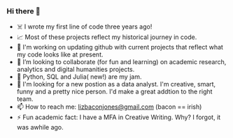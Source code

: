 ### Hi there 👋
- ☠️ I wrote my first line of code three years ago! 
-  :chart_with_upwards_trend: Most of these projects reflect my historical journey in code. 
-  :full_moon_with_face: I'm working on updating github with current projects that reflect what my code looks like at present. 
- 👯 I’m looking to collaborate (for fun and learning) on academic research, analytics and digital humanities projects. 
- :pizza: Python, SQL and Julia( new!) are my jam.
- :rocket: I'm looking for a new postion as a data analyst. I'm creative, smart, funny and a pretty nice person. I'd make a great addtion to the right team.  
- 📫 How to reach me: lizbaconjones@gmail.com (bacon == irish)
- ⚡ Fun academic fact: I have a MFA in Creative Writing. Why? I forgot, it was awhile ago. 
